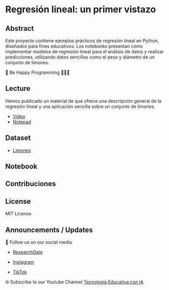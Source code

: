 # Regresión lineal: un primer vistazo

## Abstract
Este proyecto contiene ejemplos prácticos de regresión lineal en Python, diseñados para fines educativos. Los notebooks presentan cómo implementar modelos de regresión lineal para el análisis de datos y realizar predicciones, utilizando datos sencillos como el peso y diámetro de un conjunto de limones.

🎉 Be Happy Programming 👨🏽‍💻

## Lecture
Hemos publicado un material de que ofrece una descripción general de la regresión lineal y una aplicación sencilla sobre un conjunto de limones.
- [Video](https://www.youtube.com/watch?v=_nrRWaUaJ-o)
- [Notepad](https://github.com/angelarmenta/regresion-lineal/blob/main/notepad/linear-regression.pdf)

## Dataset
- [Limones](https://github.com/angelarmenta/regresion-lineal/blob/main/dataset/ds_limones.xlsx)

## Notebook

## Contribuciones

## License
MIT License.

## Announcements / Updates

📢 Follow us on our social media

- [ResearchGate](https://www.researchgate.net/profile/Roberto-Melendez-Armenta-2) 

- [Instagram](https://www.instagram.com/angeluxarmenta/)

- [TikTok](https://www.tiktok.com/@angeluxarmenta)

🌐 Subscribe to our Youtube Channel [Tecnología Educativa con IA](https://www.youtube.com/@educar-ia)
